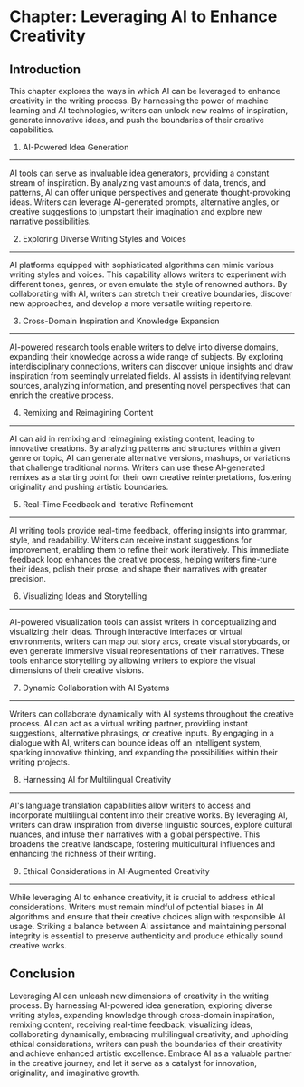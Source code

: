 Chapter: Leveraging AI to Enhance Creativity
============================================

Introduction
------------

This chapter explores the ways in which AI can be leveraged to enhance creativity in the writing process. By harnessing the power of machine learning and AI technologies, writers can unlock new realms of inspiration, generate innovative ideas, and push the boundaries of their creative capabilities.

1. AI-Powered Idea Generation
-----------------------------

AI tools can serve as invaluable idea generators, providing a constant stream of inspiration. By analyzing vast amounts of data, trends, and patterns, AI can offer unique perspectives and generate thought-provoking ideas. Writers can leverage AI-generated prompts, alternative angles, or creative suggestions to jumpstart their imagination and explore new narrative possibilities.

2. Exploring Diverse Writing Styles and Voices
----------------------------------------------

AI platforms equipped with sophisticated algorithms can mimic various writing styles and voices. This capability allows writers to experiment with different tones, genres, or even emulate the style of renowned authors. By collaborating with AI, writers can stretch their creative boundaries, discover new approaches, and develop a more versatile writing repertoire.

3. Cross-Domain Inspiration and Knowledge Expansion
---------------------------------------------------

AI-powered research tools enable writers to delve into diverse domains, expanding their knowledge across a wide range of subjects. By exploring interdisciplinary connections, writers can discover unique insights and draw inspiration from seemingly unrelated fields. AI assists in identifying relevant sources, analyzing information, and presenting novel perspectives that can enrich the creative process.

4. Remixing and Reimagining Content
-----------------------------------

AI can aid in remixing and reimagining existing content, leading to innovative creations. By analyzing patterns and structures within a given genre or topic, AI can generate alternative versions, mashups, or variations that challenge traditional norms. Writers can use these AI-generated remixes as a starting point for their own creative reinterpretations, fostering originality and pushing artistic boundaries.

5. Real-Time Feedback and Iterative Refinement
----------------------------------------------

AI writing tools provide real-time feedback, offering insights into grammar, style, and readability. Writers can receive instant suggestions for improvement, enabling them to refine their work iteratively. This immediate feedback loop enhances the creative process, helping writers fine-tune their ideas, polish their prose, and shape their narratives with greater precision.

6. Visualizing Ideas and Storytelling
-------------------------------------

AI-powered visualization tools can assist writers in conceptualizing and visualizing their ideas. Through interactive interfaces or virtual environments, writers can map out story arcs, create visual storyboards, or even generate immersive visual representations of their narratives. These tools enhance storytelling by allowing writers to explore the visual dimensions of their creative visions.

7. Dynamic Collaboration with AI Systems
----------------------------------------

Writers can collaborate dynamically with AI systems throughout the creative process. AI can act as a virtual writing partner, providing instant suggestions, alternative phrasings, or creative inputs. By engaging in a dialogue with AI, writers can bounce ideas off an intelligent system, sparking innovative thinking, and expanding the possibilities within their writing projects.

8. Harnessing AI for Multilingual Creativity
--------------------------------------------

AI's language translation capabilities allow writers to access and incorporate multilingual content into their creative works. By leveraging AI, writers can draw inspiration from diverse linguistic sources, explore cultural nuances, and infuse their narratives with a global perspective. This broadens the creative landscape, fostering multicultural influences and enhancing the richness of their writing.

9. Ethical Considerations in AI-Augmented Creativity
----------------------------------------------------

While leveraging AI to enhance creativity, it is crucial to address ethical considerations. Writers must remain mindful of potential biases in AI algorithms and ensure that their creative choices align with responsible AI usage. Striking a balance between AI assistance and maintaining personal integrity is essential to preserve authenticity and produce ethically sound creative works.

Conclusion
----------

Leveraging AI can unleash new dimensions of creativity in the writing process. By harnessing AI-powered idea generation, exploring diverse writing styles, expanding knowledge through cross-domain inspiration, remixing content, receiving real-time feedback, visualizing ideas, collaborating dynamically, embracing multilingual creativity, and upholding ethical considerations, writers can push the boundaries of their creativity and achieve enhanced artistic excellence. Embrace AI as a valuable partner in the creative journey, and let it serve as a catalyst for innovation, originality, and imaginative growth.
